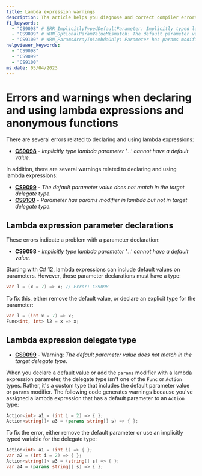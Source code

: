 ```yaml
---
title: Lambda expression warnings
description: Ths article helps you diagnose and correct compiler errors and warnings for lambda expression declarations and usage.
f1_keywords:
  - "CS9098" # ERR_ImplicitlyTypedDefaultParameter: Implicitly typed lambda parameter '{0}' cannot have a default value.
  - "CS9099" # WRN_OptionalParamValueMismatch: The default parameter value does not match in the target delegate type.
  - "CS9100" # WRN_ParamsArrayInLambdaOnly: Parameter has params modifier in lambda but not in target delegate type.
helpviewer_keywords:
  - "CS9098"
  - "CS9099"
  - "CS9100"
ms.date: 05/04/2023
---
```

# Errors and warnings when declaring and using lambda expressions and anonymous functions

There are several errors related to declaring and using lambda expressions:

<!-- The text in this list generates issues for Acrolinx, because they don't use contractions.
That's be design. The text closely matches the text of the compiler error / warning for SEO purposes.
 -->
- [**CS9098**](#lambda-expression-parameter-declarations) - *Implicitly type lambda parameter '...' cannot have a default value.*

In addition, there are several warnings related to declaring and using lambda expressions:

- [**CS9099**](#lambda-expression-delegate-type) - *The default parameter value does not match in the target delegate type.*
- [**CS9100**](#lambda-expression-delegate-type) - *Parameter has params modifier in lambda but not in target delegate type.*

## Lambda expression parameter declarations

These errors indicate a problem with a parameter declaration:

- **CS9098** - *Implicitly type lambda parameter '...' cannot have a default value.*

Starting with C# 12, lambda expressions can include default values on parameters. However, those parameter declarations must have a type:

```csharp
var l = (x = 7) => x; // Error: CS9098
```

To fix this, either remove the default value, or declare an explicit type for the parameter:

```csharp
var l = (int x = 7) => x;
Func<int, int> l2 = x => x;
```

## Lambda expression delegate type

- [**CS9099**](#lambda-expression-delegate-type) - Warning: *The default parameter value does not match in the target delegate type.*

When you declare a default value or add the `params` modifier with a lambda expression parameter, the delegate type isn't one of the `Func` or `Action` types. Rather, it's a custom type that includes the default parameter value or `params` modifier. The following code generates warnings because you've assigned a lambda expression that has a default parameter to an `Action` type:

```csharp
Action<int> a1 = (int i = 2) => { };
Action<string[]> a3 = (params string[] s) => { };
```

To fix the error, either remove the default parameter or use an implicitly typed variable for the delegate type:

```csharp
Action<int> a1 = (int i) => { };
var a2 = (int i = 2) => { };
Action<string[]> a3 = (string[] s) => { };
var a4 = (params string[] s) => { };
```
